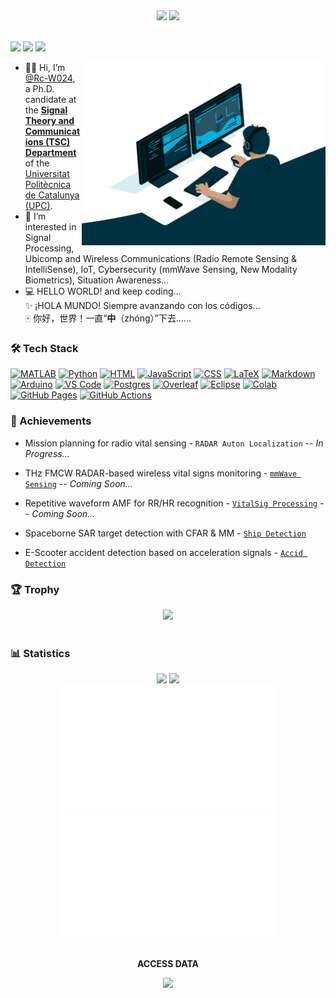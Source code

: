 <!--https://user-images.githubusercontent.com/97808991/208265022-686f67df-ca1a-40f9-a9aa-c62cd6b29970.png-->
<div align=center>
<img src="https://user-images.githubusercontent.com/97808991/221172883-3fabcb1f-6276-4ecd-9122-ceb053cb2fb5.png" />
<img src="https://user-images.githubusercontent.com/97808991/221172015-f1d8fe13-01bb-4728-b6bc-d6b05235fb33.png" />
</div>
<br>
<p>
<img src="https://awesome.re/badge.svg"/>
<img src="https://img.shields.io/static/v1?label=%F0%9F%8C%9F&message=If%20Useful&style=flat&color=BC4E99"/>
<img src="https://img.shields.io/badge/Intel-Core_i7_11th-0071C5?logo=intel&logoColor=white"/>
</p>
<img align="right" src="./code.gif" width=390 />

- 👨‍🎓 Hi, I’m [@Rc-W024](https://github.com/Rc-W024), a Ph.D. candidate at the [**Signal Theory and Communications (TSC) Department**](https://tsc.phd.upc.edu/) of the [Universitat Politècnica de Catalunya (UPC)](https://www.upc.edu/).
- 🎯 I’m interested in Signal Processing, Ubicomp and Wireless Communications (Radio Remote Sensing & IntelliSense), IoT, Cybersecurity (mmWave Sensing, New Modality Biometrics), Situation Awareness...
- 💻 HELLO WORLD! and keep coding...<br>✨ ¡HOLA MUNDO! Siempre avanzando con los códigos...<br>🀄 你好，世界！一直“**中**（zhóng）”下去......

### 🛠️ Tech Stack
<p>
<a href="https://github.com/search?q=user%3ARc-W024+is%3Arepo+language%3Amatlab&type=repositories"><img alt="MATLAB" src="https://img.shields.io/static/v1?style=&message=MATLAB&color=222222&logo=Star+Trek&logoColor=FFE200&label="></a>
<a href="https://github.com/search?q=user%3ARc-W024+is%3Arepo+language%3Apython&type=repositories"><img alt="Python" src="https://img.shields.io/badge/Python%20-%233776AB.svg?logo=python&logoColor=white"></a>
<a href="https://github.com/search?q=user%3ARc-W024+is%3Arepo+language%3Ahtml&type=repositories"><img alt="HTML" src="https://img.shields.io/badge/HTML%20-%23E34F26.svg?logo=html5&logoColor=white"></a>
<a href="https://github.com/search?q=user%3ARc-W024+is%3Arepo+language%3Ajavascript&type=repositories"><img alt="JavaScript" src="https://img.shields.io/badge/JavaScript%20-%23F7DF1E.svg?logo=javascript&logoColor=black"></a>
<a href="https://github.com/search?q=user%3ARc-W024+is%3Arepo+language%3Ajavascript&type=repositories"><img alt="CSS" src="https://img.shields.io/badge/CSS%20-%231572B6.svg?logo=css3&logoColor=white"></a>
<a href="#"><img alt="LaTeX" src="https://img.shields.io/badge/LaTeX-47A141?&logo=LaTeX&logoColor=white"></a>
<a href="https://www.markdownguide.org/"><img alt="Markdown" src="https://img.shields.io/badge/Markdown-%23000000.svg?logo=markdown&logoColor=white"></a>
<a href="https://www.arduino.cc/"><img alt="Arduino" src="https://img.shields.io/badge/Arduino-00979D?logo=Arduino&logoColor=white"></a>
<a href="https://code.visualstudio.com/"><img alt="VS Code" src="https://img.shields.io/badge/Visual%20Studio%20Code-0078d7.svg?logo=visual-studio-code&logoColor=white"></a>
<a href="https://www.postgresql.org/"><img alt="Postgres" src="https://img.shields.io/badge/Postgres-%23316192.svg?logo=postgresql&logoColor=white"></a>
<a href="https://www.overleaf.com/"><img alt="Overleaf" src="https://img.shields.io/badge/Overleaf-47A141?logo=Overleaf&logoColor=white"></a>
<a href="https://www.eclipse.org/"><img alt="Eclipse" src="https://img.shields.io/badge/Eclipse-2C2255?logo=eclipse&logoColor=white"></a>
<a href="https://colab.research.google.com/"><img alt="Colab" src="https://img.shields.io/badge/Colab-F9AB00?logo=googlecolab&color=525252"></a>
<a href="https://pages.github.com/"><img alt="GitHub Pages" src="https://img.shields.io/badge/GitHub%20Pages-%23327FC7.svg?logo=github&logoColor=white"></a>
<a href="https://github.com/features/actions"><img alt="GitHub Actions" src="https://img.shields.io/badge/GitHub%20Actions%20-%232671E5.svg?logo=github%20actions&logoColor=white"></a>
</p>

### 🌟 Achievements
- Mission planning for radio vital sensing - `RADAR Auton Localization` -- *In Progress...*

- THz FMCW RADAR-based wireless vital signs monitoring - [`mmWave Sensing`](https://github.com/Rc-W024/VitalSense2024) -- *Coming Soon...*

- Repetitive waveform AMF for RR/HR recognition - [`VitalSig Processing`](https://github.com/Rc-W024/RWAMF-BioSP) -- *Coming Soon...*

- Spaceborne SAR target detection with CFAR & MM - [`Ship Detection`](https://github.com/Rc-W024/SAR_Ship_detection_CFAR)

- E-Scooter accident detection based on acceleration signals - [`Accid Detection`](https://github.com/Rc-W024/AccidDetec-Accel)

### 🏆 Trophy
<div align=center>
<img src="https://github-profile-trophy.vercel.app/?username=Rc-W024&theme=darkhub&rank=SECRET,SSS,SS,S,AAA,AA,A,B&no-frame=true" width=800 />
</div>
<br>

### 📊 Statistics
<div align=center>
<img src="https://github-readme-stats-git-masterrstaa-rickstaa.vercel.app/api?username=Rc-W024&count_private=true&theme=dark&show_icons=true&include_all_commits=true&rank_icon=github" height=160 /> <img src="https://github-readme-streak-stats-eight.vercel.app/?user=Rc-W024&theme=dark&hide_border=false" height=160 />
</div>

<div align=center>
<img src="https://raw.githubusercontent.com/Rc-W024/github-stats-transparent/output/generated/overview.svg" height=200 /> <img src="https://raw.githubusercontent.com/Rc-W024/github-stats-transparent/output/generated/languages.svg" height=200 />
</div>

<br>

<p align="center"><b>ACCESS DATA</b></p>

<div align=center><img src="https://profile-counter.glitch.me/all-smile/count.svg"/></div>

